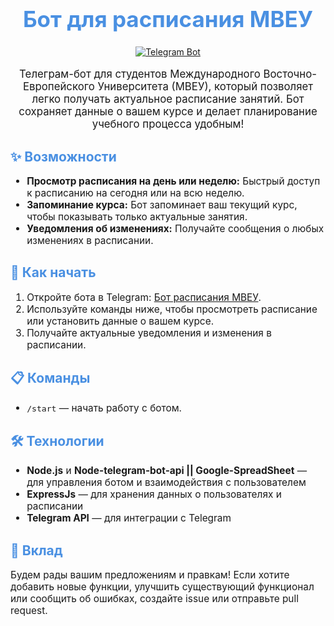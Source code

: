 <h1 align="center" style="font-size: 2.5em; color: #4A90E2;">Бот для расписания МВЕУ</h1>

<p align="center">
  <a href="https://t.me/timetable_mvek_bot">
    <img src="https://img.shields.io/badge/Telegram-Bot-blue" alt="Telegram Bot">
  </a>
</p>

<p align="center" style="font-size: 1.2em;">
  Телеграм-бот для студентов Международного Восточно-Европейского Университета (МВЕУ), который позволяет легко получать актуальное расписание занятий. 
  Бот сохраняет данные о вашем курсе и делает планирование учебного процесса удобным!
</p>

<h2 style="color: #4A90E2;">✨ Возможности</h2>

<ul style="font-size: 1.1em;">
  <li><strong>Просмотр расписания на день или неделю:</strong> Быстрый доступ к расписанию на сегодня или на всю неделю.</li>
  <li><strong>Запоминание курса:</strong> Бот запоминает ваш текущий курс, чтобы показывать только актуальные занятия.</li>
  <li><strong>Уведомления об изменениях:</strong> Получайте сообщения о любых изменениях в расписании.</li>
</ul>

<h2 style="color: #4A90E2;">🚀 Как начать</h2>

<ol style="font-size: 1.1em;">
  <li>Откройте бота в Telegram: <a href="https://t.me/timetable_mvek_bot">Бот расписания МВЕУ</a>.</li>
  <li>Используйте команды ниже, чтобы просмотреть расписание или установить данные о вашем курсе.</li>
  <li>Получайте актуальные уведомления и изменения в расписании.</li>
</ol>

<h2 style="color: #4A90E2;">📋 Команды</h2>

<ul style="font-size: 1.1em;">
  <li><code>/start</code> — начать работу с ботом.</li> 
</ul>

<h2 style="color: #4A90E2;">🛠 Технологии</h2>

<ul style="font-size: 1.1em;">
  <li><strong>Node.js</strong> и <strong>Node-telegram-bot-api || Google-SpreadSheet</strong> — для управления ботом и взаимодействия с пользователем</li>
  <li><strong>ExpressJs</strong> — для хранения данных о пользователях и расписании</li>
  <li><strong>Telegram API</strong> — для интеграции с Telegram</li>
</ul>

<h2 style="color: #4A90E2;">🤝 Вклад</h2>

<p style="font-size: 1.1em;">
  Будем рады вашим предложениям и правкам! Если хотите добавить новые функции, улучшить существующий функционал или сообщить об ошибках, создайте issue или отправьте pull request.
</p>
